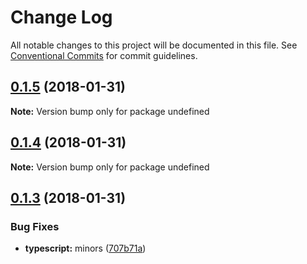 # Change Log

All notable changes to this project will be documented in this file.
See [Conventional Commits](https://conventionalcommits.org) for commit guidelines.

<a name="0.1.5"></a>
## [0.1.5](https://github.com/wallaroo/mdlzr/compare/v0.1.4...v0.1.5) (2018-01-31)




**Note:** Version bump only for package undefined

<a name="0.1.4"></a>
## [0.1.4](https://github.com/wallaroo/mdlzr/compare/v0.1.3...v0.1.4) (2018-01-31)




**Note:** Version bump only for package undefined

<a name="0.1.3"></a>
## [0.1.3](https://github.com/wallaroo/mdlzr/compare/v0.1.2...v0.1.3) (2018-01-31)


### Bug Fixes

* **typescript:** minors ([707b71a](https://github.com/wallaroo/mdlzr/commit/707b71a))
